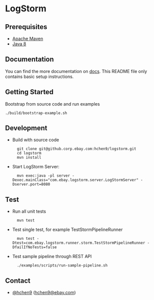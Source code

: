 LogStorm
========

Prerequisites
-------------

* [Apache Maven](https://maven.apache.org/)
* [Java 8](http://www.oracle.com/technetwork/java/javase/downloads/jdk8-downloads-2133151.html)

Documentation
-------------
You can find the more documentation on [docs](/docs). This README file only contains basic setup instructions.


Getting Started
---------------
Bootstrap from source code and run examples
	
    ./build/bootstrap-example.sh

Development
-----------

* Build with source code

		git clone git@github.corp.ebay.com:hchen9/logstorm.git
        cd logstorm
        mvn install

* Start LogStorm Server: 
	
		mvn exec:java -pl server -Dexec.mainClass="com.ebay.logstorm.server.LogStormServer" -Dserver.port=8080

Test
----
* Run all unit tests 
	
		mvn test
		
* Test single test, for example TestStormPipelineRunner

		mvn test -Dtest=com.ebay.logstorm.runner.storm.TestStormPipelineRunner -DfailIfNoTests=false

* Test sample pipeline through REST API
	
		./examples/scripts/run-sample-pipeline.sh

Contact
-------

* [@hchen9](https://github.corp.ebay.com/hchen9) (hchen9@ebay.com)
